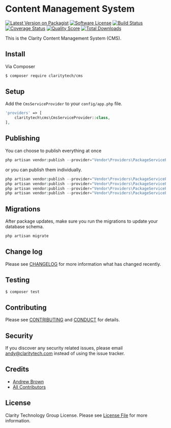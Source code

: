 # Content Management System

[![Latest Version on Packagist][ico-version]][link-packagist]
[![Software License][ico-license]](LICENSE.md)
[![Build Status][ico-travis]][link-travis]
[![Coverage Status][ico-scrutinizer]][link-scrutinizer]
[![Quality Score][ico-code-quality]][link-code-quality]
[![Total Downloads][ico-downloads]][link-downloads]

This is the Clarity Content Management System (CMS).

## Install

Via Composer

``` bash
$ composer require claritytech/cms
```

## Setup

Add the `CmsServiceProvider` to your `config/app.php` file.

``` php
'providers' => [
    claritytech\cms\CmsServiceProvider::class,
],
```

## Publishing

You can choose to publish everything at once

``` php
php artisan vendor:publish --provider="Vendor\Providers\PackageServiceProvider"
```

or you can publish them individually.

``` php
php artisan vendor:publish --provider="Vendor\Providers\PackageServiceProvider" --tag="config"
php artisan vendor:publish --provider="Vendor\Providers\PackageServiceProvider" --tag="migrations"
php artisan vendor:publish --provider="Vendor\Providers\PackageServiceProvider" --tag="views"
php artisan vendor:publish --provider="Vendor\Providers\PackageServiceProvider" --tag="public"
```

## Migrations

After package updates, make sure you run the migrations to update your database schema.

``` php
php artisan migrate
```

## Change log

Please see [CHANGELOG](CHANGELOG.md) for more information what has changed recently.

## Testing

``` bash
$ composer test
```

## Contributing

Please see [CONTRIBUTING](CONTRIBUTING.md) and [CONDUCT](CONDUCT.md) for details.

## Security

If you discover any security related issues, please email andy@claritytech.com instead of using the issue tracker.

## Credits

- [Andrew Brown][link-author]
- [All Contributors][link-contributors]

## License

Clarity Technology Group License. Please see [License File](LICENSE.md) for more information.

[ico-version]: https://img.shields.io/packagist/v/claritytech/cms.svg?style=flat-square
[ico-license]: https://img.shields.io/badge/License-Proprietary-green.svg?style=flat-square
[ico-travis]: https://img.shields.io/travis/claritytech/cms/master.svg?style=flat-square
[ico-scrutinizer]: https://img.shields.io/scrutinizer/coverage/g/claritytech/cms.svg?style=flat-square
[ico-code-quality]: https://img.shields.io/scrutinizer/g/claritytech/cms.svg?style=flat-square
[ico-downloads]: https://img.shields.io/packagist/dt/claritytech/cms.svg?style=flat-square

[link-packagist]: https://packagist.org/packages/claritytech/cms
[link-travis]: https://travis-ci.org/claritytech/cms
[link-scrutinizer]: https://scrutinizer-ci.com/g/claritytech/cms/code-structure
[link-code-quality]: https://scrutinizer-ci.com/g/claritytech/cms
[link-downloads]: https://packagist.org/packages/claritytech/cms
[link-author]: https://github.com/
[link-contributors]: ../../contributors
